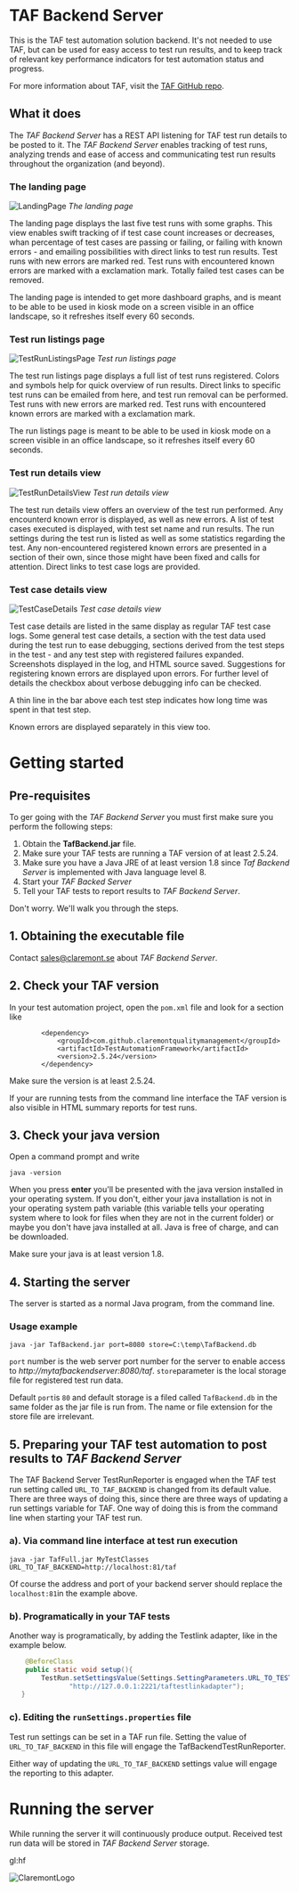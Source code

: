 # TAF Backend Server

This is the TAF test automation solution backend. It's not needed to use TAF, but can be used for easy access to test run results, and to keep track of relevant key performance indicators for test automation status and progress.

For more information about TAF, visit the [TAF GitHub repo](https://github.com/claremontqualitymanagement/TestAutomationFramework "TAF on GitHub").

## What it does
The *TAF Backend Server* has a REST API listening for TAF test run details to be posted to it. The *TAF Backend Server* enables tracking of test runs, analyzing trends and ease of access and communicating test run results throughout the organization (and beyond).

### The landing page
![LandingPage](http://46.101.193.212/TAF/images/TafBackendServer/TafBackendServerLandingPage.png "TAF Backend Server landing page example")
*The landing page*

The landing page displays the last five test runs with some graphs. This view enables swift tracking of if test case count increases or decreases, whan percentage of test cases are passing or failing, or failing with known errors - and emailing possibilities with direct links to test run results. Test runs with new errors are marked red. Test runs with encountered known errors are marked with a exclamation mark.
Totally failed test cases can be removed.

The landing page is intended to get more dashboard graphs, and is meant to be able to be used in kiosk mode on a screen visible in an office landscape, so it refreshes itself every 60 seconds.

### Test run listings page
![TestRunListingsPage](http://46.101.193.212/TAF/images/TafBackendServer/TafBackendServerTestRunListingsPage.png "TAF Backend Server test run listings page example")
*Test run listings page*

The test run listings page displays a full list of test runs registered. Colors and symbols help for quick overview of run results. Direct links to specific test runs can be emailed from here, and test run removal can be performed. Test runs with new errors are marked red. Test runs with encountered known errors are marked with a exclamation mark.

The run listings page is meant to be able to be used in kiosk mode on a screen visible in an office landscape, so it refreshes itself every 60 seconds.

### Test run details view
![TestRunDetailsView](http://46.101.193.212/TAF/images/TafBackendServer/TafBackendServerTestRunDetailsPage.png "Test run details view")
*Test run details view*

The test run details view offers an overview of the test run performed. Any encounterd known error is displayed, as well as new errors. A list of test cases executed is displayed, with test set name and run results. The run settings during the test run is listed as well as some statistics regarding the test. 
Any non-encountered registered known errors are presented in a section of their own, since those might have been fixed and calls for attention.
Direct links to test case logs are provided.

### Test case details view
![TestCaseDetails](http://46.101.193.212/TAF/images/TafBackendServer/TafBackendServerTestCaseDetailsView.png "Test case details view")
*Test case details view*

Test case details are listed in the same display as regular TAF test case logs. Some general test case details, a section with the test data used during the test run to ease debugging, sections derived from the test steps in the test - and any test step with registered failures expanded. Screenshots displayed in the log, and HTML source saved. Suggestions for registering known errors are displayed upon errors. For further level of details the checkbox about verbose debugging info can be checked.

A thin line in the bar above each test step indicates how long time was spent in that test step.

Known errors are displayed separately in this view too.

# Getting started
## Pre-requisites
To ger going with the *TAF Backend Server* you must first make sure you perform the following steps:
1. Obtain the **TafBackend.jar** file.
2. Make sure your TAF tests are running a TAF version of at least 2.5.24. 
3. Make sure you have a Java JRE of at least version 1.8 since *Taf Backend Server* is implemented with Java language level 8.
4. Start your *TAF Backed Server*
4. Tell your TAF tests to report results to *TAF Backend Server*.

Don't worry. We'll walk you through the steps.

## 1. Obtaining the executable file
Contact sales@claremont.se about *TAF Backend Server*. 

## 2. Check your TAF version
In your test automation project, open the `pom.xml` file and look for a section like
```pom
        <dependency>
            <groupId>com.github.claremontqualitymanagement</groupId>
            <artifactId>TestAutomationFramework</artifactId>
            <version>2.5.24</version>
        </dependency>
```

Make sure the version is at least 2.5.24.

If your are running tests from the command line interface the TAF version is also visible in HTML summary reports for test runs.


## 3. Check your java version
Open a command prompt and write
```
java -version
```
When you press **enter** you'll be presented with the java version installed in your operating system. If you don't, either your java installation is not in your operating system path variable (this variable tells your operating system where to look for files when they are not in the current folder) or maybe you don't have java installed at all. Java is free of charge, and can be downloaded.

Make sure your java is at least version 1.8.

## 4. Starting the server
The server is started as a normal Java program, from the command line. 

### Usage example
```
java -jar TafBackend.jar port=8080 store=C:\temp\TafBackend.db
```
`port` number is the web server port number for the server to enable access to *http://mytafbackendserver:8080/taf*.
`store`parameter is the local storage file for registered test run data.

Default `port`is `80` and default storage is a filed called `TafBackend.db` in the same folder as the jar file is run from. The name or file extension for the store file are irrelevant.

## 5. Preparing your TAF test automation to post results to *TAF Backend Server*
The TAF Backend Server TestRunReporter is engaged when the TAF test run setting called `URL_TO_TAF_BACKEND` is changed from its default value. There are three ways of doing this, since there are three ways of updating a run settings variable for TAF. 
One way of doing this is from the command line when starting your TAF test run.

### a). Via command line interface at test run execution
```
java -jar TafFull.jar MyTestClasses URL_TO_TAF_BACKEND=http://localhost:81/taf
```

Of course the address and port of your backend server should replace the `localhost:81`in the example above.

### b). Programatically in your TAF tests
Another way is programatically, by adding the Testlink adapter, like in the example below.
```java
    @BeforeClass
    public static void setup(){
        TestRun.setSettingsValue(Settings.SettingParameters.URL_TO_TESTLINK_ADAPTER, 
               "http://127.0.0.1:2221/taftestlinkadapter");
   }
```
### c). Editing the `runSettings.properties` file
Test run settings can be set in a TAF run file. Setting the value of `URL_TO_TAF_BACKEND` in this file will engage the TafBackendTestRunReporter.

Either way of updating the `URL_TO_TAF_BACKEND` settings value will engage the reporting to this adapter.

# Running the server
While running the server it will continuously produce output. Received test run data will be stored in *TAF Backend Server* storage.

gl:hf

![ClaremontLogo](http://46.101.193.212/TAF/images/claremontlogo.gif "Claremont logo")

